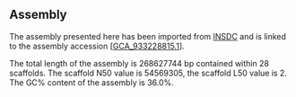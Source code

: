 **Assembly**
--------

The assembly presented here has been imported from [INSDC](http://www.insdc.org) and is linked to the assembly accession [[GCA\_933228815.1](http://www.ebi.ac.uk/ena/data/view/GCA_933228815.1)].

The total length of the assembly is 268627744 bp contained within 28 scaffolds.
The scaffold N50 value is 54569305, the scaffold L50 value is 2.
The GC% content of the assembly is 36.0%.
